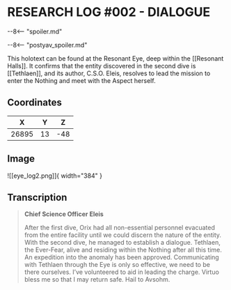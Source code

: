 # RESEARCH LOG #002 - DIALOGUE

--8<-- "spoiler.md"

--8<-- "postyav_spoiler.md"

This holotext can be found at the Resonant Eye, deep within the [[Resonant Halls]]. It confirms that the entity discovered in the second dive is [[Tethlaen]], and its author, C.S.O. Eleis, resolves to lead the mission to enter the Nothing and meet with the Aspect herself.

## Coordinates
| **X** | **Y** | **Z** |
| :---: | :---: | :---: |
| 26895 |  13   |  -48  |

## Image

![[eye_log2.png]]{ width="384" }

## Transcription
> **Chief Science Officer Eleis**
>
> After the first dive, Orix had all non-essential personnel evacuated from the entire facility until we could discern the nature of the entity. With the second dive, he managed to establish a dialogue. Tethlaen, the Ever-Fear, alive and residing within the Nothing after all this time. An expedition into the anomaly has been approved. Communicating with Tethlaen through the Eye is only so effective, we need to be there ourselves. I’ve volunteered to aid in leading the charge. Virtuo bless me so that I may return safe. Hail to Avsohm.
